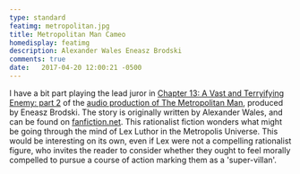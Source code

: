 ```yaml
---
type: standard
featimg: metropolitan.jpg
title: Metropolitan Man Cameo
homedisplay: featimg
description: Alexander Wales Eneasz Brodski
comments: true
date:   2017-04-20 12:00:21 -0500
---
```


I have a bit part playing the lead juror in [Chapter 13: A Vast and Terryifying Enemy: part 2](http://www.hpmorpodcast.com/wp-content/uploads/episodes/MM_Ep_13.mp3) of the [audio production of The Metropolitan Man](http://www.hpmorpodcast.com/?page_id=1705), produced by Eneasz Brodski. The story is originally written by Alexander Wales, and can be found on [fanfiction.net](https://www.fanfiction.net/s/10360716/1/The-Metropolitan-Man).  This rationalist fiction wonders what might be going through the mind of Lex Luthor in the Metropolis Universe.  This would be interesting on its own, even if Lex were not a compelling rationalist figure, who invites the reader to consider whether they ought to feel morally compelled to pursue a course of action marking them as a 'super-villan'. 